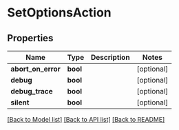 # SetOptionsAction

## Properties
Name | Type | Description | Notes
------------ | ------------- | ------------- | -------------
**abort_on_error** | **bool** |  | [optional] 
**debug** | **bool** |  | [optional] 
**debug_trace** | **bool** |  | [optional] 
**silent** | **bool** |  | [optional] 

[[Back to Model list]](../README.md#documentation-for-models) [[Back to API list]](../README.md#documentation-for-api-endpoints) [[Back to README]](../README.md)


